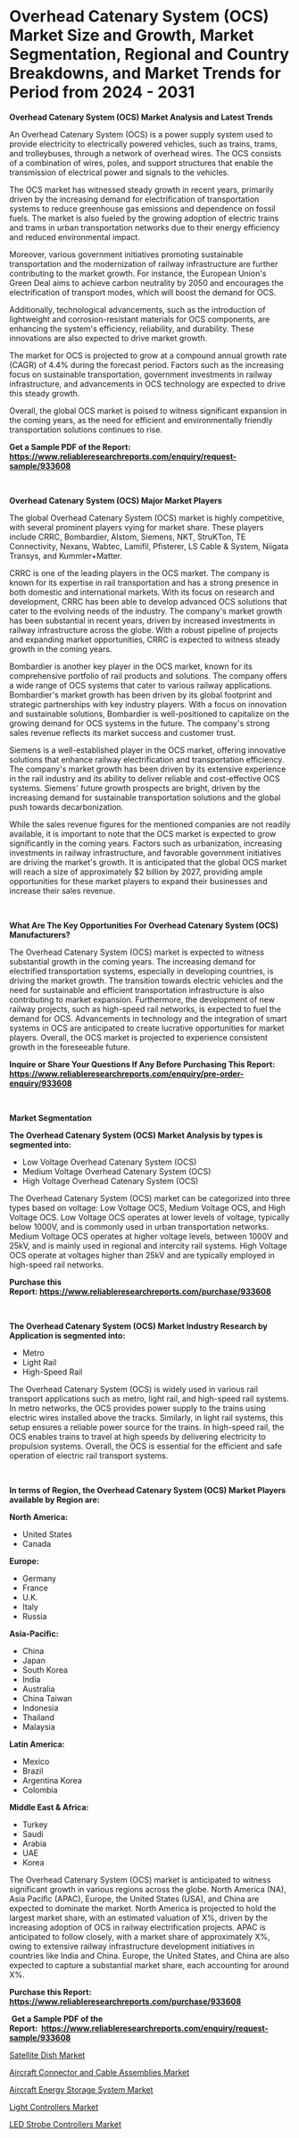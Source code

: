 <p><h1>Overhead Catenary System (OCS) Market Size and Growth, Market Segmentation, Regional and Country Breakdowns, and Market Trends for Period from 2024 -  2031</h1></p><p><strong>Overhead Catenary System (OCS) Market Analysis and Latest Trends</strong></p>
<p><p>An Overhead Catenary System (OCS) is a power supply system used to provide electricity to electrically powered vehicles, such as trains, trams, and trolleybuses, through a network of overhead wires. The OCS consists of a combination of wires, poles, and support structures that enable the transmission of electrical power and signals to the vehicles.</p><p>The OCS market has witnessed steady growth in recent years, primarily driven by the increasing demand for electrification of transportation systems to reduce greenhouse gas emissions and dependence on fossil fuels. The market is also fueled by the growing adoption of electric trains and trams in urban transportation networks due to their energy efficiency and reduced environmental impact.</p><p>Moreover, various government initiatives promoting sustainable transportation and the modernization of railway infrastructure are further contributing to the market growth. For instance, the European Union's Green Deal aims to achieve carbon neutrality by 2050 and encourages the electrification of transport modes, which will boost the demand for OCS.</p><p>Additionally, technological advancements, such as the introduction of lightweight and corrosion-resistant materials for OCS components, are enhancing the system's efficiency, reliability, and durability. These innovations are also expected to drive market growth.</p><p>The market for OCS is projected to grow at a compound annual growth rate (CAGR) of 4.4% during the forecast period. Factors such as the increasing focus on sustainable transportation, government investments in railway infrastructure, and advancements in OCS technology are expected to drive this steady growth.</p><p>Overall, the global OCS market is poised to witness significant expansion in the coming years, as the need for efficient and environmentally friendly transportation solutions continues to rise.</p></p>
<p><strong>Get a Sample PDF of the Report:&nbsp; <a href="https://www.reliableresearchreports.com/enquiry/request-sample/933608">https://www.reliableresearchreports.com/enquiry/request-sample/933608</a></strong></p>
<p>&nbsp;</p>
<p><strong>Overhead Catenary System (OCS) Major Market Players</strong></p>
<p><p>The global Overhead Catenary System (OCS) market is highly competitive, with several prominent players vying for market share. These players include CRRC, Bombardier, Alstom, Siemens, NKT, StruKTon, TE Connectivity, Nexans, Wabtec, Lamifil, Pfisterer, LS Cable & System, Niigata Transys, and Kummler+Matter.</p><p>CRRC is one of the leading players in the OCS market. The company is known for its expertise in rail transportation and has a strong presence in both domestic and international markets. With its focus on research and development, CRRC has been able to develop advanced OCS solutions that cater to the evolving needs of the industry. The company's market growth has been substantial in recent years, driven by increased investments in railway infrastructure across the globe. With a robust pipeline of projects and expanding market opportunities, CRRC is expected to witness steady growth in the coming years.</p><p>Bombardier is another key player in the OCS market, known for its comprehensive portfolio of rail products and solutions. The company offers a wide range of OCS systems that cater to various railway applications. Bombardier's market growth has been driven by its global footprint and strategic partnerships with key industry players. With a focus on innovation and sustainable solutions, Bombardier is well-positioned to capitalize on the growing demand for OCS systems in the future. The company's strong sales revenue reflects its market success and customer trust.</p><p>Siemens is a well-established player in the OCS market, offering innovative solutions that enhance railway electrification and transportation efficiency. The company's market growth has been driven by its extensive experience in the rail industry and its ability to deliver reliable and cost-effective OCS systems. Siemens' future growth prospects are bright, driven by the increasing demand for sustainable transportation solutions and the global push towards decarbonization.</p><p>While the sales revenue figures for the mentioned companies are not readily available, it is important to note that the OCS market is expected to grow significantly in the coming years. Factors such as urbanization, increasing investments in railway infrastructure, and favorable government initiatives are driving the market's growth. It is anticipated that the global OCS market will reach a size of approximately $2 billion by 2027, providing ample opportunities for these market players to expand their businesses and increase their sales revenue.</p></p>
<p>&nbsp;</p>
<p><strong>What Are The Key Opportunities For Overhead Catenary System (OCS) Manufacturers?</strong></p>
<p><p>The Overhead Catenary System (OCS) market is expected to witness substantial growth in the coming years. The increasing demand for electrified transportation systems, especially in developing countries, is driving the market growth. The transition towards electric vehicles and the need for sustainable and efficient transportation infrastructure is also contributing to market expansion. Furthermore, the development of new railway projects, such as high-speed rail networks, is expected to fuel the demand for OCS. Advancements in technology and the integration of smart systems in OCS are anticipated to create lucrative opportunities for market players. Overall, the OCS market is projected to experience consistent growth in the foreseeable future.</p></p>
<p><strong>Inquire or Share Your Questions If Any Before Purchasing This Report: <a href="https://www.reliableresearchreports.com/enquiry/pre-order-enquiry/933608">https://www.reliableresearchreports.com/enquiry/pre-order-enquiry/933608</a></strong></p>
<p>&nbsp;</p>
<p><strong>Market Segmentation</strong></p>
<p><strong>The Overhead Catenary System (OCS) Market Analysis by types is segmented into:</strong></p>
<p><ul><li>Low Voltage Overhead Catenary System (OCS)</li><li>Medium Voltage Overhead Catenary System (OCS)</li><li>High Voltage Overhead Catenary System (OCS)</li></ul></p>
<p><p>The Overhead Catenary System (OCS) market can be categorized into three types based on voltage: Low Voltage OCS, Medium Voltage OCS, and High Voltage OCS. Low Voltage OCS operates at lower levels of voltage, typically below 1000V, and is commonly used in urban transportation networks. Medium Voltage OCS operates at higher voltage levels, between 1000V and 25kV, and is mainly used in regional and intercity rail systems. High Voltage OCS operate at voltages higher than 25kV and are typically employed in high-speed rail networks.</p></p>
<p><strong>Purchase this Report:&nbsp;<a href="https://www.reliableresearchreports.com/purchase/933608">https://www.reliableresearchreports.com/purchase/933608</a></strong></p>
<p>&nbsp;</p>
<p><strong>The Overhead Catenary System (OCS) Market Industry Research by Application is segmented into:</strong></p>
<p><ul><li>Metro</li><li>Light Rail</li><li>High-Speed Rail</li></ul></p>
<p><p>The Overhead Catenary System (OCS) is widely used in various rail transport applications such as metro, light rail, and high-speed rail systems. In metro networks, the OCS provides power supply to the trains using electric wires installed above the tracks. Similarly, in light rail systems, this setup ensures a reliable power source for the trains. In high-speed rail, the OCS enables trains to travel at high speeds by delivering electricity to propulsion systems. Overall, the OCS is essential for the efficient and safe operation of electric rail transport systems.</p></p>
<p>&nbsp;</p>
<p><strong>In terms of Region, the Overhead Catenary System (OCS) Market Players available by Region are:</strong></p>
<p>
    <p> <strong> North America: </strong>
        <ul>
            <li>United States</li>
            <li>Canada</li>
        </ul>
        </p> 
    <p> <strong> Europe: </strong>
        <ul>
            <li>Germany</li>
            <li>France</li>
            <li>U.K.</li>
            <li>Italy</li>
            <li>Russia</li>
        </ul>
        </p> 
    <p> <strong> Asia-Pacific: </strong>
        <ul>
            <li>China</li>
            <li>Japan</li>
            <li>South Korea</li>
            <li>India</li>
            <li>Australia</li>
            <li>China Taiwan</li>
            <li>Indonesia</li>
            <li>Thailand</li>
            <li>Malaysia</li>
        </ul>
        </p> 
    <p> <strong> Latin America: </strong>
        <ul>
            <li>Mexico</li>
            <li>Brazil</li>
            <li>Argentina Korea</li>
            <li>Colombia</li>
        </ul>
        </p> 
    <p> <strong> Middle East & Africa: </strong>
        <ul>
            <li>Turkey</li>
            <li>Saudi</li>
            <li>Arabia</li>
            <li>UAE</li>
            <li>Korea</li>
        </ul>
    </p>
    </p>
<p><p>The Overhead Catenary System (OCS) market is anticipated to witness significant growth in various regions across the globe. North America (NA), Asia Pacific (APAC), Europe, the United States (USA), and China are expected to dominate the market. North America is projected to hold the largest market share, with an estimated valuation of X%, driven by the increasing adoption of OCS in railway electrification projects. APAC is anticipated to follow closely, with a market share of approximately X%, owing to extensive railway infrastructure development initiatives in countries like India and China. Europe, the United States, and China are also expected to capture a substantial market share, each accounting for around X%.</p></p>
<p><strong>Purchase this Report: <a href="https://www.reliableresearchreports.com/purchase/933608">https://www.reliableresearchreports.com/purchase/933608</a></strong></p>
<p>&nbsp;<strong>Get a Sample PDF of the Report:&nbsp;&nbsp;<a href="https://www.reliableresearchreports.com/enquiry/request-sample/933608">https://www.reliableresearchreports.com/enquiry/request-sample/933608</a></strong></p>
<p><strong></strong></p>
<p><p><a href="https://github.com/bmorecock/Market-Research-Report-List-1/blob/main/satellite-dish-market.md">Satellite Dish Market</a></p><p><a href="https://github.com/angelajermaine/Market-Research-Report-List-1/blob/main/aircraft-connector-and-cable-assemblies-market.md">Aircraft Connector and Cable Assemblies Market</a></p><p><a href="https://github.com/globismark/Market-Research-Report-List-1/blob/main/aircraft-energy-storage-system-market.md">Aircraft Energy Storage System Market</a></p><p><a href="https://github.com/mauripalmi/Market-Research-Report-List-1/blob/main/light-controllers-market.md">Light Controllers Market</a></p><p><a href="https://github.com/lylyparadise/Market-Research-Report-List-1/blob/main/led-strobe-controllers-market.md">LED Strobe Controllers Market</a></p></p>